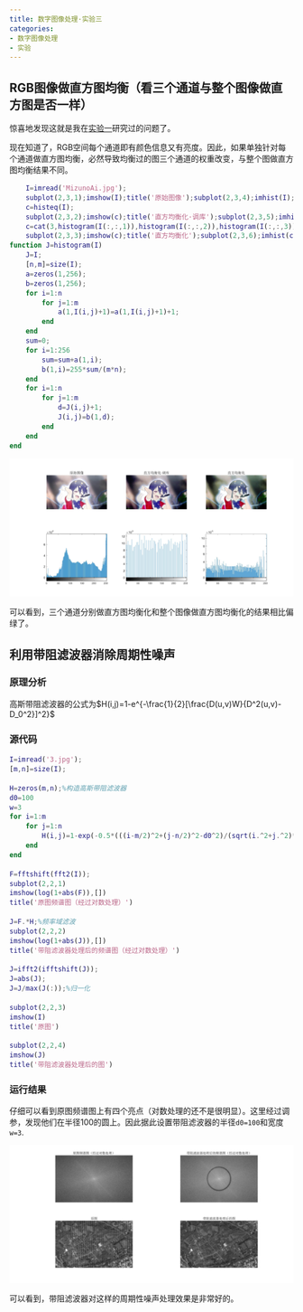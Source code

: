 ```yaml
---
title: 数字图像处理·实验三
categories:
- 数字图像处理
- 实验
---
```

## RGB图像做直方图均衡（看三个通道与整个图像做直方图是否一样）

惊喜地发现这就是我在[实验一](https://wu-kan.github.io/posts/%E6%95%B0%E5%AD%97%E5%9B%BE%E5%83%8F%E5%A4%84%E7%90%86/%E5%AE%9E%E9%AA%8C/%E6%95%B0%E5%AD%97%E5%9B%BE%E5%83%8F%E5%A4%84%E7%90%86-%E5%AE%9E%E9%AA%8C%E4%B8%80#project-03-02-multiple-uses-histogram-equalization)研究过的问题了。

现在知道了，RGB空间每个通道即有颜色信息又有亮度。因此，如果单独针对每个通道做直方图均衡，必然导致均衡过的图三个通道的权重改变，与整个图做直方图均衡结果不同。

```matlab
	I=imread('MizunoAi.jpg');
	subplot(2,3,1);imshow(I);title('原始图像');subplot(2,3,4);imhist(I);
	c=histeq(I);
	subplot(2,3,2);imshow(c);title('直方均衡化·调库');subplot(2,3,5);imhist(c);
	c=cat(3,histogram(I(:,:,1)),histogram(I(:,:,2)),histogram(I(:,:,3)));
	subplot(2,3,3);imshow(c);title('直方均衡化');subplot(2,3,6);imhist(c);
function J=histogram(I)
	J=I;
	[n,m]=size(I);
	a=zeros(1,256);
	b=zeros(1,256);
	for i=1:n
		for j=1:m
			a(1,I(i,j)+1)=a(1,I(i,j)+1)+1;
		end
	end
	sum=0;
	for i=1:256
		sum=sum+a(1,i);
		b(1,i)=255*sum/(m*n);
	end
	for i=1:n
		for j=1:m
			d=J(i,j)+1;
			J(i,j)=b(1,d);
		end
	end
end
```

![1](/public/image/2019-09-03-1.jpg)

可以看到，三个通道分别做直方图均衡化和整个图像做直方图均衡化的结果相比偏绿了。

## 利用带阻滤波器消除周期性噪声

### 原理分析

高斯带阻滤波器的公式为$H(i,j)=1-e^{-\frac{1}{2}[\frac{D(u,v)W}{D^2(u,v)-D_0^2}]^2}$

### 源代码

```matlab
I=imread('3.jpg');
[m,n]=size(I);

H=zeros(m,n);%构造高斯带阻滤波器
d0=100
w=3
for i=1:m
    for j=1:n
        H(i,j)=1-exp(-0.5*(((i-m/2)^2+(j-n/2)^2-d0^2)/(sqrt(i.^2+j.^2)*w))^2);
    end
end

F=fftshift(fft2(I));
subplot(2,2,1)
imshow(log(1+abs(F)),[])
title('原图频谱图（经过对数处理）')

J=F.*H;%频率域滤波
subplot(2,2,2)
imshow(log(1+abs(J)),[])
title('带阻滤波器处理后的频谱图（经过对数处理）')

J=ifft2(ifftshift(J));
J=abs(J);
J=J/max(J(:));%归一化

subplot(2,2,3)
imshow(I)
title('原图')

subplot(2,2,4)
imshow(J)
title('带阻滤波器处理后的图')
```

### 运行结果

仔细可以看到原图频谱图上有四个亮点（对数处理的还不是很明显）。这里经过调参，发现他们在半径100的圆上。因此据此设置带阻滤波器的半径`d0=100`和宽度`w=3`.

![2](/public/image/2019-10-26-1.jpg)

可以看到，带阻滤波器对这样的周期性噪声处理效果是非常好的。

